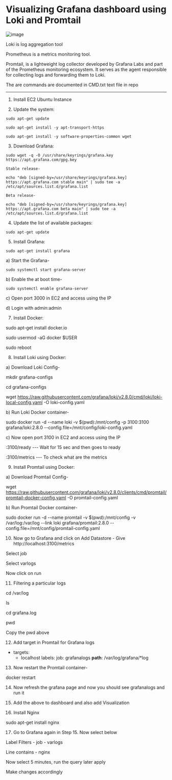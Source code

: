 # Visualizing Grafana dashboard using Loki and Promtail

![image](https://github.com/Pavan-1997/Grafana_Loki_Promtail/assets/32020205/0d47f55c-b104-4d03-85b4-8793f5eadce5)

Loki is log aggregation tool
 
Prometheus is a metrics monitoring tool.

Promtail, is a lightweight log collector developed by Grafana Labs and part of the Prometheus monitoring ecosystem. It serves as the agent responsible for collecting logs and forwarding them to Loki.

The are commands are documented in CMD.txt text file in repo

---

1. Install EC2 Ubuntu Instance 


2. Update the system:
```
sudo apt-get update

sudo apt-get install -y apt-transport-https

sudo apt-get install -y software-properties-common wget
```

3. Download Grafana:
```
sudo wget -q -O /usr/share/keyrings/grafana.key https://apt.grafana.com/gpg.key

Stable release-

echo "deb [signed-by=/usr/share/keyrings/grafana.key] https://apt.grafana.com stable main" | sudo tee -a /etc/apt/sources.list.d/grafana.list

Beta release-

echo "deb [signed-by=/usr/share/keyrings/grafana.key] https://apt.grafana.com beta main" | sudo tee -a /etc/apt/sources.list.d/grafana.list
```

4. Update the list of available packages:
```
sudo apt-get update
```

5. Install Grafana:
```
sudo apt-get install grafana
```
a) Start the Grafana-
```
sudo systemctl start grafana-server
```
b) Enable the  at boot time-
```
sudo systemctl enable grafana-server
```
c) Open port 3000 in EC2 and access using the IP

d) Login with admin:admin


7. Install Docker:

sudo apt-get install docker.io

sudo usermod -aG docker $USER

sudo reboot


8. Install Loki using Docker:

a) Download Loki Config-

mkdir grafana-configs

cd grafana-configs

wget https://raw.githubusercontent.com/grafana/loki/v2.8.0/cmd/loki/loki-local-config.yaml -O loki-config.yaml

b) Run Loki Docker container-

sudo docker run -d --name loki -v $(pwd):/mnt/config -p 3100:3100 grafana/loki:2.8.0 --config.file=/mnt/config/loki-config.yaml

c) Now open port 3100 in EC2 and access using the IP

<IP>:3100/ready --- Wait for 15 sec and then goes to ready

<IP>:3100/metrics --- To check what are the metrics 


9. Install Promtail using Docker:

a) Download Promtail Config-

wget https://raw.githubusercontent.com/grafana/loki/v2.8.0/clients/cmd/promtail/promtail-docker-config.yaml -O promtail-config.yaml

b) Run Promtail Docker container-

sudo docker run -d --name promtail -v $(pwd):/mnt/config -v /var/log:/var/log --link loki grafana/promtail:2.8.0 --config.file=/mnt/config/promtail-config.yaml


10. Now go to Grafana and click on Add Datastore - Give http://localhost:3100/metrics

Select job

Select varlogs

Now click on run 


11. Filtering a particular logs

cd  /var/log

ls

cd grafana.log

pwd

Copy the pwd above


12. Add target in Promtail for Grafana logs 

 - targets:
      - localhost
    labels:
      job: grafanalogs
      __path__: /var/log/grafana/*log


13. Now restart the Promtail container-

docker restart <container-id>


14. Now refresh the grafana page and now you should see grafanalogs and run it


15. Add the above to dashboard and also add Visualization


16. Install Nginx

sudo apt-get install nginx


17. Go to Grafana again in Step 15. Now select below

Label Filters - job - varlogs
				
Line contains - nginx

Now select 5 minutes, run the query later apply

Make changes accordingly 
